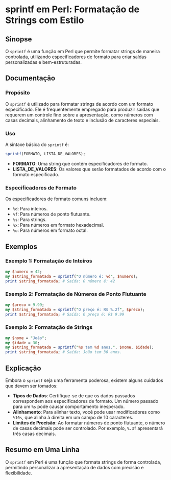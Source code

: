 <!--
Meta Description: # sprintf em Perl: Formatação de Strings com Estilo ## Sinopse O `sprintf` é uma função em Perl que permite formatar strings de maneira controlada, ut...
Meta Keywords: formato, sprintf, para, que, perl
-->

# sprintf em Perl: Formatação de Strings com Estilo

## Sinopse
O `sprintf` é uma função em Perl que permite formatar strings de maneira controlada, utilizando especificadores de formato para criar saídas personalizadas e bem-estruturadas.

## Documentação
### Propósito
O `sprintf` é utilizado para formatar strings de acordo com um formato especificado. Ele é frequentemente empregado para produzir saídas que requerem um controle fino sobre a apresentação, como números com casas decimais, alinhamento de texto e inclusão de caracteres especiais.

### Uso
A sintaxe básica do `sprintf` é:

```perl
sprintf(FORMATO, LISTA_DE_VALORES);
```

- **FORMATO**: Uma string que contém especificadores de formato.
- **LISTA_DE_VALORES**: Os valores que serão formatados de acordo com o formato especificado.

### Especificadores de Formato
Os especificadores de formato comuns incluem:

- `%d`: Para inteiros.
- `%f`: Para números de ponto flutuante.
- `%s`: Para strings.
- `%x`: Para números em formato hexadecimal.
- `%o`: Para números em formato octal.

## Exemplos
### Exemplo 1: Formatação de Inteiros
```perl
my $numero = 42;
my $string_formatada = sprintf("O número é: %d", $numero);
print $string_formatada; # Saída: O número é: 42
```

### Exemplo 2: Formatação de Números de Ponto Flutuante
```perl
my $preco = 9.99;
my $string_formatada = sprintf("O preço é: R$ %.2f", $preco);
print $string_formatada; # Saída: O preço é: R$ 9.99
```

### Exemplo 3: Formatação de Strings
```perl
my $nome = "João";
my $idade = 30;
my $string_formatada = sprintf("%s tem %d anos.", $nome, $idade);
print $string_formatada; # Saída: João tem 30 anos.
```

## Explicação
Embora o `sprintf` seja uma ferramenta poderosa, existem alguns cuidados que devem ser tomados:

- **Tipos de Dados**: Certifique-se de que os dados passados correspondem aos especificadores de formato. Um número passado para um `%s` pode causar comportamento inesperado.
- **Alinhamento**: Para alinhar texto, você pode usar modificadores como `%10s`, que alinha à direita em um campo de 10 caracteres.
- **Limites de Precisão**: Ao formatar números de ponto flutuante, o número de casas decimais pode ser controlado. Por exemplo, `%.3f` apresentará três casas decimais.

## Resumo em Uma Linha
O `sprintf` em Perl é uma função que formata strings de forma controlada, permitindo personalizar a apresentação de dados com precisão e flexibilidade.